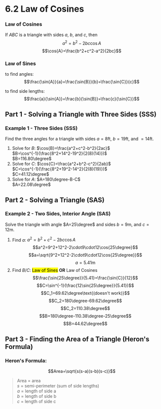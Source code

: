 # 6.2 Law of Cosines

### Law of Cosines
If $ABC$ is a triangle with sides $a$, $b$, and $c$, then
$$a^2=b^2-2bc\cos{A}$$
$$\cos{A}=\frac{b^2+c^2-a^2}{2bc}$$

### Law of Sines
to find angles:
$$\frac{\sin{A}}{a}=\frac{\sin{B}}{b}=\frac{\sin{C}}{c}$$

to find side lengths:
$$\frac{a}{\sin{A}}=\frac{b}{\sin{B}}=\frac{c}{\sin{C}}$$

## Part 1 - Solving a Triangle with Three Sides (SSS)

### Example 1 - Three Sides (SSS)
Find the three angles for a triangle with sides $a=8\text{ft}$, $b=19\text{ft}$, and $=14\text{ft}$.
1. Solve for $B$: $\cos{B}=\frac{a^2+c^2-b^2}{2ac}$<br>
$B=\cos^{-1}(\frac{8^2+14^2-19^2}{2(8)(14)})$<br>
$B=116.80\degree$<br>
2. Solve for $C$: $\cos{C}=\frac{a^2+b^2-c^2}{2ab}$<br>
$C=\cos^{-1}(\frac{8^2+19^2-14^2}{2(8)(19)})$<br>
$C=41.12\degree$<br>
3. Solve for $A$: $A=180\degree-B-C$<br>
$A=22.08\degree$
## Part 2 - Solving a Triangle (SAS)
### Example 2 - Two Sides, Interior Angle (SAS)
Solve the triangle with angle $A=25\degree$ and sides $b=9\text{m}$, and $c=12\text{m}$.
1. Find $a$: $a^2=b^2+c^2-2bc\cos{A}$
	$$a^2=9^2+12^2-2\cdot9\cdot12\cos{25\degree}$$
	$$a=\sqrt{9^2+12^2-2\cdot9\cdot12\cos{25\degree}}$$
	$$a=5.41\text{m}$$
2. Find $B$/$C\text{:}$ <mark>Law of Sines</mark> **OR** Law of Cosines
$$\frac{\sin{25\degree}}{5.41}=\frac{\sin{C}}{12}$$
$$C=\sin^{-1}(\frac{12\sin{25\degree}}{5.41})$$
$$C_1=69.62\degree\text{(doesn't work)}$$
$$C_2=180\degree-69.62\degree$$
$$C_2=110.38\degree$$
$$B=180\degree-110.38\degree-25\degree$$
$$B=44.62\degree$$
## Part 3 - Finding the Area of a Triangle (Heron's Formula)
### Heron's Formula:
$$Area=\sqrt{s(s-a)(s-b)(s-c)}$$
>$\text{Area}$	=	area<br>
$s$	=	semi-perimeter (sum of side lengths)<br>
$a$	=	length of side a<br>
$b$	=	length of side b<br>
$c$	=	length of side c<br>